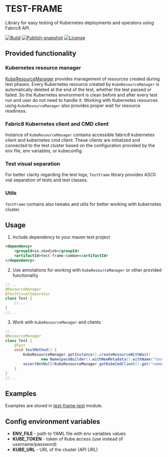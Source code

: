 # TEST-FRAME
Library for easy testing of Kubernetes deployments and operators using Fabric8 API.

[![Build](https://github.com/skodjob/test-frame/actions/workflows/build.yaml/badge.svg?branch=main)](https://github.com/skodjob/test-frame/actions/workflows/build.yaml)
[![Publish-snapshot](https://github.com/skodjob/test-frame/actions/workflows/publish-snapshot.yaml/badge.svg?branch=main)](https://github.com/skodjob/test-frame/actions/workflows/publish-snapshot.yaml)
[![License](https://img.shields.io/badge/License-Apache%202.0-blue.svg)](https://opensource.org/licenses/Apache-2.0)

## Provided functionality
### Kubernetes resource manager
[KubeResourceManager](test-frame-common/src/main/java/io/skodjob/testframe/resources/KubeResourceManager.java) provides management of resources created during test phases.
Every Kubernetes resource created by `KubeResourceManager` is automatically deleted at the end of the test, whether the test passed or failed.
So the Kubernetes environment is clean before and after every test run and user do not need to handle it.
Working with Kubernetes resources using `KubeResourceManager` also provides proper wait for resource readiness.

### Fabric8 Kubernetes client and CMD client
Instance of `KubeResourceManager` contains accessible fabric8 kubernetes client and kubernetes cmd client.
These clients are initialized and connected to the test cluster based on the configuration provided by the env file, env variables, or kubeconfig.

### Test visual separation
For better clarity regarding the test logs, `TestFrame` library provides ASCII vial separation of tests and test classes.

### Utils
`TestFrame` contains also tweaks and utils for better working with kubernetes cluster.

## Usage
1. Include dependency to your maven test project
```xml
<dependency>
    <groupId>io.skodjob</groupId>
    <artifactId>test-frame-common</artifactId>
</dependency>
```
2. Use annotations for working with `KubeResourceManager` or other provided functionality
```java
//...
@ResourceManager
@TestVisualSeparator
class Test {
    //...
}
//...
```
3. Work with `KubeResourceManager` and clients
```java
//...
@ResourceManager
class Test {
    @Test
    void testMethod() {
        KubeResourceManager.getInstance().createResourceWithWait(
                new NamespaceBuilder().withNewMetadata().withName("test").endMetadata().build());
        assertNotNull(KubeResourceManager.getKubeCmdClient().get("namespace", "test"));
    }
}
//...
```

## Examples
Examples are stored in [test-frame-test](test-frame-test/src/test/java/io/skodjob/testframe/test/integration) module.

## Config environment variables
* **ENV_FILE** - path to YAML file with env variables values
* **KUBE_TOKEN** - token of Kube access (use instead of username/password)
* **KUBE_URL** - URL of the cluster (API URL)
